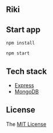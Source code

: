 Riki
---

## Start app

```
npm install

npm start
```

## Tech stack

- [Express](http://expressjs.com/)
- [MongoDB](https://www.mongodb.org/)

## License

The [MIT License](http://opensource.org/licenses/MIT)
